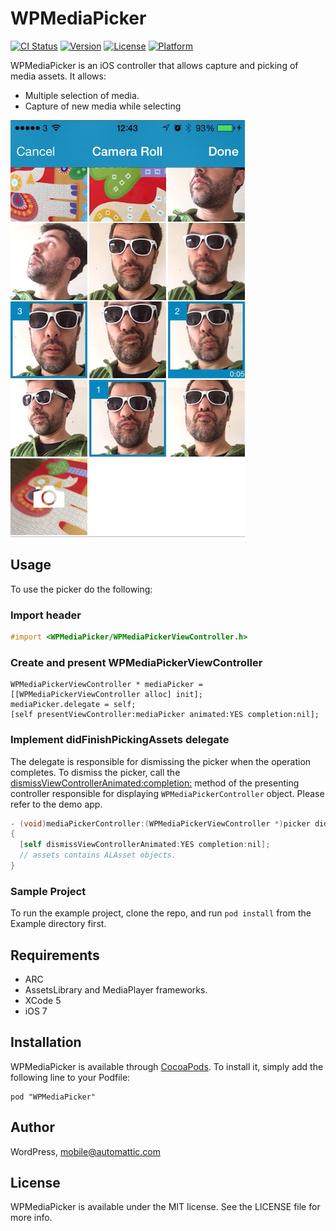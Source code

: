 # WPMediaPicker

[![CI Status](http://img.shields.io/travis/wordpress-mobile/WPMediaPicker.svg?style=flat)](https://travis-ci.org/wordpress-mobile/MediaPicker-iOS)
[![Version](https://img.shields.io/cocoapods/v/WPMediaPicker.svg?style=flat)](http://cocoadocs.org/docsets/WPMediaPicker)
[![License](https://img.shields.io/cocoapods/l/WPMediaPicker.svg?style=flat)](http://cocoadocs.org/docsets/WPMediaPicker)
[![Platform](https://img.shields.io/cocoapods/p/WPMediaPicker.svg?style=flat)](http://cocoadocs.org/docsets/WPMediaPicker)

WPMediaPicker is an iOS controller that allows capture and picking of media assets.
It allows:
 * Multiple selection of media.
 * Capture of new media while selecting

![Screenshot](screenshots_1.jpg "Screenshot")
## Usage

To use the picker do the following:

### Import header

```` objective-c
#import <WPMediaPicker/WPMediaPickerViewController.h>
````

### Create and present WPMediaPickerViewController

```` objective
WPMediaPickerViewController * mediaPicker = [[WPMediaPickerViewController alloc] init];
mediaPicker.delegate = self;
[self presentViewController:mediaPicker animated:YES completion:nil];
````

### Implement didFinishPickingAssets delegate

The delegate is responsible for dismissing the picker when the operation completes. To dismiss the picker, call the [dismissViewControllerAnimated:completion:](https://developer.apple.com/library/ios/documentation/uikit/reference/UIViewController_Class/index.html#//apple_ref/occ/instm/UIViewController/dismissViewControllerAnimated:completion:) method of the presenting controller responsible for displaying `WPMediaPickerController` object. Please refer to the demo app.

```` objective-c
- (void)mediaPickerController:(WPMediaPickerViewController *)picker didFinishPickingAssets:(NSArray *)assets
{
  [self dismissViewControllerAnimated:YES completion:nil];  
  // assets contains ALAsset objects.
}
````

### Sample Project

To run the example project, clone the repo, and run `pod install` from the Example directory first.

## Requirements

 * ARC 
 * AssetsLibrary and MediaPlayer frameworks.
 * XCode 5
 * iOS 7

## Installation

WPMediaPicker is available through [CocoaPods](http://cocoapods.org). To install
it, simply add the following line to your Podfile:

    pod "WPMediaPicker"

## Author

WordPress, mobile@automattic.com

## License

WPMediaPicker is available under the MIT license. See the LICENSE file for more info.

